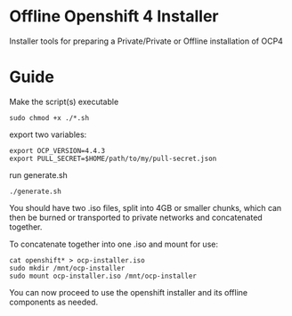 # Offline Openshift 4 Installer
Installer tools for preparing a Private/Private or Offline installation of OCP4

# Guide

Make the script(s) executable
```
sudo chmod +x ./*.sh
```

export two variables:
```
export OCP_VERSION=4.4.3
export PULL_SECRET=$HOME/path/to/my/pull-secret.json
```

run generate.sh
```
./generate.sh
```

You should have two .iso files, split into 4GB or smaller chunks, which can then be burned or transported to private networks and concatenated together.

To concatenate together into one .iso and mount for use:
```
cat openshift* > ocp-installer.iso
sudo mkdir /mnt/ocp-installer
sudo mount ocp-installer.iso /mnt/ocp-installer
```

You can now proceed to use the openshift installer and its offline components as needed.